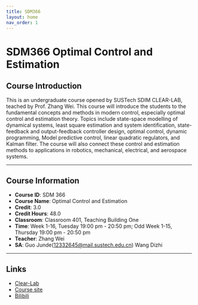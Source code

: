 ```yaml
---
title: SDM366
layout: home
nav_order: 1
---
```


# SDM366 Optimal Control and Estimation

## Course Introduction

This is an undergraduate course opened by SUSTech SDIM CLEAR-LAB, teached by Prof. Zhang Wei. This course will introduce the students to the fundamental concepts and methods in modern control, especially optimal control and estimation theory. Topics include state-space modelling of dynamical systems, least square estimation and system identification, state-feedback and output-feedback controller design, optimal control, dynamic programming, Model predictive control, linear quadratic regulators, and Kalman filter. The course will also connect these control and estimation methods to applications in robotics, mechanical, electrical, and aerospace systems.

----

## Course Information

- **Course ID**: SDM 366
- **Course Name**: Optimal Control and Estimation
- **Credit**: 3.0	
- **Credit Hours**: 48.0
- **Classroom**: Classroom 401, Teaching Building One
- **Time**: Week 1-16, Tuesday 19:00 pm - 20:50 pm; Odd Week 1-15, Thursday 19:00 pm - 20:50 pm
- **Teacher**: Zhang Wei
- **SA**: Guo Junde(12332645@mail.sustech.edu.cn) Wang Dizhi

----

## Links

- [Clear-Lab](https://www.wzhanglab.site)
- [Course site](https://clearlab-sustech.github.io/SDM366-Sp24)
- [Bilibili](https://space.bilibili.com/474380277)